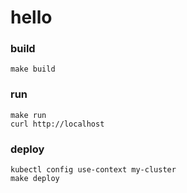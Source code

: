 # hello

### build
```
make build
```

### run
```
make run
curl http://localhost
```

### deploy
```
kubectl config use-context my-cluster
make deploy
```
